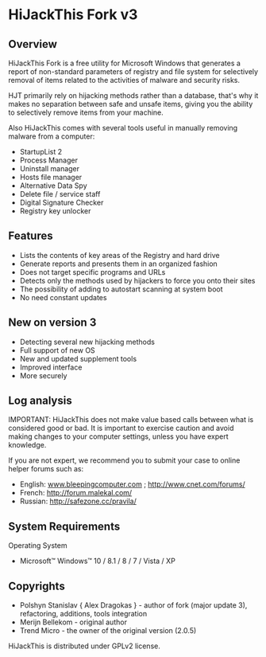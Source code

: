 ﻿# HiJackThis Fork v3

## Overview

HiJackThis Fork is a free utility for Microsoft Windows that generates a report of non-standard parameters of registry and file system for selectively removal of items related to the activities of malware and security risks.

HJT primarily rely on hijacking methods rather than a database, that's why it makes no separation between safe and unsafe items, giving you the ability to selectively remove items from your machine.

Also HiJackThis comes with several tools useful in manually removing malware from a computer:
 * StartupList 2
 * Process Manager
 * Uninstall manager
 * Hosts file manager
 * Alternative Data Spy
 * Delete file / service staff
 * Digital Signature Checker
 * Registry key unlocker

## Features

 * Lists the contents of key areas of the Registry and hard drive
 * Generate reports and presents them in an organized fashion
 * Does not target specific programs and URLs
 * Detects only the methods used by hijackers to force you onto their sites
 * The possibility of adding to autostart scanning at system boot
 * No need constant updates

## New on version 3

 * Detecting several new hijacking methods
 * Full support of new OS
 * New and updated supplement tools
 * Improved interface
 * More securely

## Log analysis

IMPORTANT: HiJackThis does not make value based calls between what is considered good or bad.
It is important to exercise caution and avoid making changes to your computer settings, unless you have expert knowledge.

If you are not expert, we recommend you to submit your case to online helper forums such as:
- English: www.bleepingcomputer.com ; http://www.cnet.com/forums/
- French: http://forum.malekal.com/
- Russian: http://safezone.cc/pravila/

## System Requirements

Operating System
  * Microsoft™ Windows™ 10 / 8.1 / 8 / 7 / Vista / XP

## Copyrights

* Polshyn Stanislav { Alex Dragokas } - author of fork (major update 3), refactoring, additions, tools integration
* Merijn Bellekom - original author
* Trend Micro - the owner of the original version (2.0.5)

HiJackThis is distributed under GPLv2 license.
